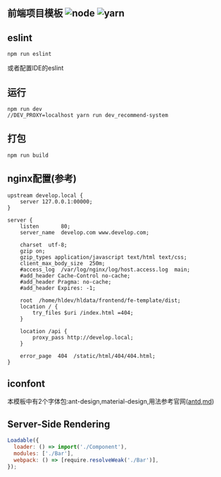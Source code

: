 ## 前端项目模板 ![node](https://img.shields.io/badge/node-require-yellow.svg) ![yarn](https://img.shields.io/badge/yarn-require-yellow.svg)

## eslint

```
npm run eslint
```

或者配置IDE的eslint

## 运行

```
npm run dev
//DEV_PROXY=localhost yarn run dev_recommend-system
```

## 打包

```
npm run build
```

## nginx配置(参考)

```
upstream develop.local {
    server 127.0.0.1:00000;
}

server {
    listen       80;
    server_name  develop.com www.develop.com;

    charset  utf-8;
    gzip on;
    gzip_types application/javascript text/html text/css;
    client_max_body_size  250m;
    #access_log  /var/log/nginx/log/host.access.log  main;
    #add_header Cache-Control no-cache;
    #add_header Pragma: no-cache;
    #add_header Expires: -1;

    root  /home/hldev/hldata/frontend/fe-template/dist;
    location / {
        try_files $uri /index.html =404;
    }

    location /api {
        proxy_pass http://develop.local;
    }

    error_page  404  /static/html/404/404.html;
}
```

## iconfont
本模板中有2个字体包:ant-design,material-design,用法参考官网([antd](https://ant.design/components/icon-cn/),[md](https://material.io/icons/))

## Server-Side Rendering

```js
Loadable({
  loader: () => import('./Component'),
  modules: ['./Bar'],
  webpack: () => [require.resolveWeak('./Bar')],
});
```